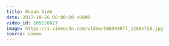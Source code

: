 ```yaml
---
title: Ocean Side
date: 2017-10-26 00:00:00 +0000
video_id: 165126627
image: https://i.vimeocdn.com/video/568904077_1280x720.jpg
source: vimeo
---
```


